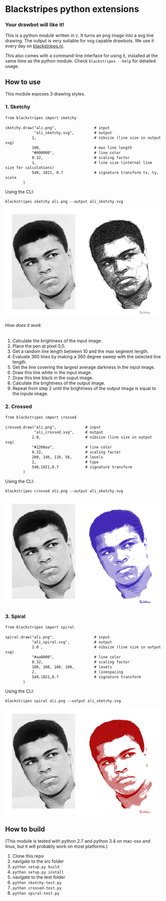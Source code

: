 # Blackstripes python extensions
### Your drawbot will like it!

This is a python module written in c. It turns an png image into a svg line drawing. The output is very suitable for vsg capable drawbots. We use it every day on [blackstripes.nl](http://www.blackstripes.nl).

This also comes with a command-line interface for using it, installed at the same time as the python module. Check `blackstripes --help` for detailed usage.

## How to use

This module exposes 3 drawing styles.

### 1. Sketchy

	from blackstripes import sketchy

	sketchy.draw("ali.png",                 # input
             	 "ali_sketchy.svg",         # output
                1,                          # nibsize (line size in output svg)
                100,                        # max line length
                "#000000",                  # line color
                0.32,                       # scaling factor
                1,                          # line size (internal line size for calculations)
                540, 1021, 0.7              # signature transform tx, ty, scale
            )

Using the CLI:

	blackstripes sketchy ali.png --output ali_sketchy.svg


![example](sketchy-example.png)

###### How does it work

1. Calculate the brightness of the input image.
2. Place the pen at pixel 0,0.
3. Get a random line length between 10 and the max segment length.
4. Evaluate 360 lines by making a 360 degree sweep with the selected line length.
5. Get the line covering the largest average darkness in the input image.
6. Draw this line white in the input image.
7. Draw this line black in the ouput image.
8. Calculate the brightness of the output image.
9. Repeat from step 2 until the brightness of the output image is equal to the inpute image.


### 2. Crossed

	from blackstripes import crossed

	crossed.draw("ali.png",             # input
            	 "ali_crossed.svg",     # output
                2.0,                    # nibsize (line size in output svg)
                "#2200aa",              # line color
                0.32,                   # scaling factor
                200, 146, 110, 56,      # levels
                2,                      # type
                540,1021,0.7            # signature transform
            )


Using the CLI:

	blackstripes crossed ali.png --output ali_sketchy.svg


![example](crossed-example.png)


### 3. Spiral

	from blackstripes import spiral

	spiral.draw("ali.png",                  # input
           	    "ali_spiral.svg",           # output
                2.0 ,                       # nibsize (line size in output svg)
                "#aa0000",                  # line color
                0.32,                       # scaling factor
                180, 108, 180, 108,         # levels
                2,                          # linespacing
                540,1021,0.7                # signature transform
            )


Using the CLI:

	blackstripes spiral ali.png --output ali_sketchy.svg


![example](spiral-example.png)


## How to build

(This module is tested with python 2.7 and python 3.4 on mac-osx and linux, but it will probably work on most platforms.)

1. Clone this repo
2. navigate to the src folder
3. `python setup.py build`
4. `python setup.py install`
5. navigate to the test folder
6. `python sketchy-test.py`
7. `python crossed-test.py`
8. `python spiral-test.py`
